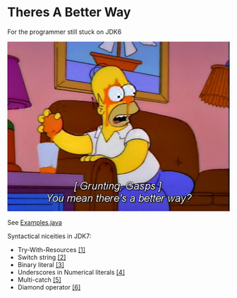 # Theres A Better Way

For the programmer still stuck on JDK6

![There's a better way!](resources/homer.png)

See [Examples.java](./Examples.java )

Syntactical niceities in JDK7:

* Try-With-Resources [[1]](http://docs.oracle.com/javase/tutorial/essential/exceptions/tryResourceClose.html)
* Switch string [[2]](http://docs.oracle.com/javase/7/docs/technotes/guides/language/strings-switch.html)
* Binary literal [[3]](http://docs.oracle.com/javase/7/docs/technotes/guides/language/binary-literals.html)
* Underscores in Numerical literals [[4]](http://docs.oracle.com/javase/7/docs/technotes/guides/language/underscores-literals.html)
* Multi-catch [[5]](http://docs.oracle.com/javase/7/docs/technotes/guides/language/catch-multiple.html)
* Diamond operator
[[6]](http://docs.oracle.com/javase/7/docs/technotes/guides/language/type-inference-generic-instance-creation.html)

